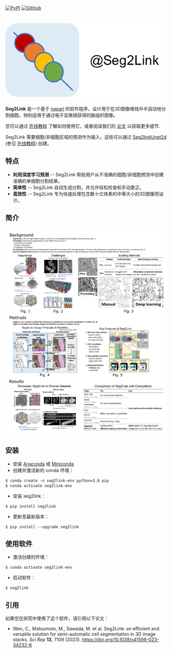 [![PyPI](https://img.shields.io/pypi/v/seg2link)](https://pypi.org/project/seg2link/) [![GitHub](https://img.shields.io/github/license/WenChentao/3DeeCellTracker)](https://github.com/WenChentao/3DeeCellTracker/blob/master/LICENSE)

# ![图标](docs/pics/icon.svg)

**Seg2Link** 是一个基于 [napari](https://napari.org) 的软件程序，设计用于在3D图像堆栈中半自动地分割细胞，特别适用于通过电子显微镜获得的脑组织图像。

您可以通过 [在线教程](https://wenchentao.github.io/Seg2Link/) 了解如何使用它，或者阅读我们的 [论文](https://doi.org/10.1038/s41598-023-34232-6) 以获取更多细节.

Seg2Link 需要细胞/非细胞区域的预测作为输入，这些可以通过 [Seg2linkUnet2d](https://github.com/WenChentao/seg2link_unet2d) (参见 [在线教程](https://wenchentao.github.io/Seg2Link/seg2link-unet2d.html)) 创建。

## 特点
- **利用深度学习预测** -- Seg2Link 帮助用户从不准确的细胞/非细胞预测中创建准确的单细胞分割结果。
- **简单性** -- Seg2Link 自动生成分割，并允许轻松检查和手动更正。
- **高效性** -- Seg2Link 专为快速处理包含数十亿体素的中等大小的3D图像而设计。

## 简介
![简介](docs/pics/Introduction.png)


## 安装
- 安装 [Anaconda](https://www.anaconda.com/products/individual) 或 [Miniconda](https://conda.io/miniconda.html)
- 创建并激活新的 conda 环境：
```console
$ conda create -n seg2link-env python=3.8 pip
$ conda activate seg2link-env
```
- 安装 seg2link：
```console
$ pip install seg2link
```
- 更新至最新版本：
```console
$ pip install --upgrade seg2link
```

## 使用软件
- 激活创建的环境：
```console
$ conda activate seg2link-env
```
- 启动软件：
```console
$ seg2link
```

## 引用
如果您在研究中使用了这个软件，请引用以下论文：
- Wen, C., Matsumoto, M., Sawada, M. et al. Seg2Link: an efficient and versatile solution for semi-automatic cell segmentation in 3D image stacks. _Sci Rep_ **13**, 7109 (2023). https://doi.org/10.1038/s41598-023-34232-6

